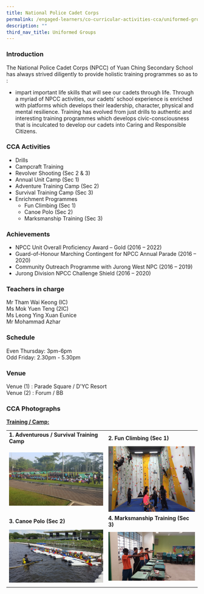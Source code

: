 ```yaml
---
title: National Police Cadet Corps
permalink: /engaged-learners/co-curricular-activities-cca/uniformed-groups/national-police-cadet-corps/
description: ""
third_nav_title: Uniformed Groups
---
```

### Introduction

The National Police Cadet Corps (NPCC) of Yuan Ching Secondary School has always strived diligently to provide holistic training programmes so as to :
*   impart important life skills that will see our cadets through life. Through a myriad of NPCC activities, our cadets’ school experience is enriched with platforms which develops their leadership, character, physical and mental resilience. Training has evolved from just drills to authentic and interesting training programmes which develops civic-consciousness that is inculcated to develop our cadets into Caring and Responsible Citizens.

### CCA Activities
*   Drills
*   Campcraft Training
*   Revolver Shooting (Sec 2 & 3)
*   Annual Unit Camp (Sec 1)
*   Adventure Training Camp (Sec 2)
*   Survival Training Camp (Sec 3)
*   Enrichment Programmes
	*   Fun Climbing (Sec 1)
	*   Canoe Polo (Sec 2)
	*   Marksmanship Training (Sec 3)

### Achievements

*   NPCC Unit Overall Proficiency Award – Gold (2016 – 2022)
*   Guard-of-Honour Marching Contingent for NPCC Annual Parade (2016 – 2020)
*   Community Outreach Programme with Jurong West NPC (2016 – 2019)
*   Jurong Division NPCC Challenge Shield (2016 – 2020)

### Teachers in charge

Mr Tham Wai Keong (IC) <br>
Ms Mok Yuen Teng (2IC) <br>
Ms Leong Ying Xuan Eunice <br>
Mr Mohammad Azhar

### Schedule

Even Thursday: 3pm-6pm <br>
Odd Friday: 2.30pm - 5.30pm

### Venue

Venue (1) : Parade Square / D'YC Resort <br>
Venue (2) : Forum / BB

### CCA Photographs

<u><strong> Training / Camp: </strong></u>

| | | 
| -------- | -------- |
| **1. Adventurous / Survival Training Camp** | **2. Fun Climbing (Sec 1)** | 
| <img src="/images/NPCC-1.jpg" style="width:400px;"/> | <img src="/images/NPCC-2.jpg" style="width:300px;"/> | 
| **3. Canoe Polo (Sec 2)** | **4. Marksmanship Training (Sec 3)** |
| <img src="/images/NPCC-3.jpg" style="width:300px;"/> | <img src="/images/NPCC-4.jpg" style="width:350px;"/> |
| | |